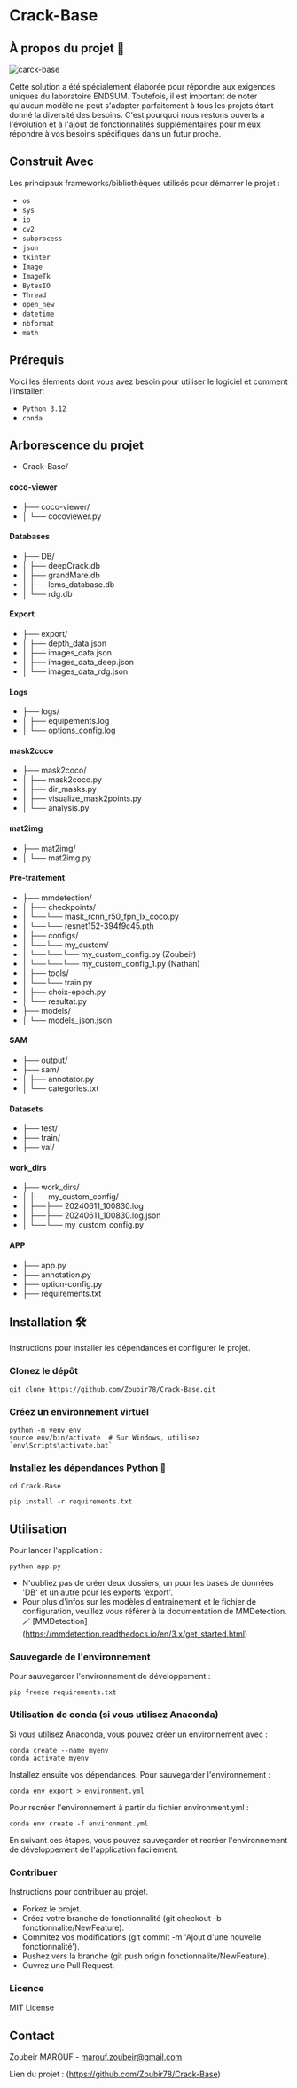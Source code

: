 # Crack-Base

## À propos du projet 🚀

![carck-base](https://github.com/Zoubir78/Crack-Base/blob/master/carck-base.png)

Cette solution a été spécialement élaborée pour répondre aux exigences uniques du laboratoire ENDSUM. Toutefois, il est important de noter qu'aucun modèle ne peut s'adapter parfaitement à tous les projets étant donné la diversité des besoins. C'est pourquoi nous restons ouverts à l'évolution et à l'ajout de fonctionnalités supplémentaires pour mieux répondre à vos besoins spécifiques dans un futur proche.

## Construit Avec 
Les principaux frameworks/bibliothèques utilisés pour démarrer le projet :

- `os`
- `sys`
- `io`
- `cv2`
- `subprocess`
- `json`
- `tkinter`
- `Image`
- `ImageTk`
- `BytesIO`
- `Thread`
- `open_new`
- `datetime`
- `nbformat`
- `math`

## Prérequis
Voici les éléments dont vous avez besoin pour utiliser le logiciel et comment l'installer:
- `Python 3.12`
- `conda`

## Arborescence du projet

- Crack-Base/
#### coco-viewer
- ├── coco-viewer/
- │ └── cocoviewer.py
#### Databases
- ├── DB/
- │ ├── deepCrack.db
- │ ├── grandMare.db
- │ ├── lcms_database.db
- │ └── rdg.db
#### Export
- ├── export/
- │ ├── depth_data.json
- │ ├── images_data.json
- │ ├── images_data_deep.json
- │ └── images_data_rdg.json
#### Logs
- ├── logs/
- │ ├── equipements.log
- │ └── options_config.log
#### mask2coco
- ├── mask2coco/
- │ ├── mask2coco.py
- │ ├── dir_masks.py
- │ ├── visualize_mask2points.py
- │ └── analysis.py
#### mat2img
- ├── mat2img/
- │ └── mat2img.py
#### Pré-traitement
- ├── mmdetection/
- │ ├── checkpoints/
- │ └──└── mask_rcnn_r50_fpn_1x_coco.py
- │ └──└── resnet152-394f9c45.pth
- │ ├── configs/
- │ └──└── my_custom/
- │ └──└──└── my_custom_config.py (Zoubeir)
- │ └──└──└── my_custom_config_1.py (Nathan)
- │ ├── tools/
- │ └──└── train.py
- │ ├── choix-epoch.py
- │ └── resultat.py
- ├── models/
- │ └── models_json.json
#### SAM
- ├── output/
- ├── sam/
- │ ├── annotator.py
- │ └── categories.txt
#### Datasets
- ├── test/
- ├── train/
- ├── val/
#### work_dirs
- ├── work_dirs/
- │ ├── my_custom_config/
- │ ├──├── 20240611_100830.log
- │ ├──├── 20240611_100830.log.json
- │ └──└── my_custom_config.py
#### APP
- ├── app.py
- ├── annotation.py
- ├── option-config.py
- ├── requirements.txt

## Installation 🛠️
Instructions pour installer les dépendances et configurer le projet.

### Clonez le dépôt
```
git clone https://github.com/Zoubir78/Crack-Base.git
```
### Créez un environnement virtuel
```
python -m venv env
source env/bin/activate  # Sur Windows, utilisez `env\Scripts\activate.bat`
```
### Installez les dépendances Python 🤖
```
cd Crack-Base
```
```
pip install -r requirements.txt
```

## Utilisation 
Pour lancer l'application :
```
python app.py
```

- N'oubliez pas de créer deux dossiers, un pour les bases de données 'DB' et un autre pour les exports 'export'.
- Pour plus d'infos sur les modèles d'entrainement et le fichier de configuration, veuillez vous référer à la documentation de MMDetection. 🪄
[MMDetection] (https://mmdetection.readthedocs.io/en/3.x/get_started.html)

### Sauvegarde de l'environnement
Pour sauvegarder l'environnement de développement :
```
pip freeze requirements.txt
```

### Utilisation de conda (si vous utilisez Anaconda)
Si vous utilisez Anaconda, vous pouvez créer un environnement avec :
```
conda create --name myenv
conda activate myenv
```
Installez ensuite vos dépendances. Pour sauvegarder l'environnement :
```
conda env export > environment.yml
```
Pour recréer l'environnement à partir du fichier environment.yml :
```
conda env create -f environment.yml
```
En suivant ces étapes, vous pouvez sauvegarder et recréer l'environnement de développement de l'application facilement.

### Contribuer
Instructions pour contribuer au projet.

- Forkez le projet.
- Créez votre branche de fonctionnalité (git checkout -b fonctionnalite/NewFeature).
- Commitez vos modifications (git commit -m 'Ajout d'une nouvelle fonctionnalité').
- Pushez vers la branche (git push origin fonctionnalite/NewFeature).
- Ouvrez une Pull Request.

### Licence
MIT License

## Contact
Zoubeir MAROUF - marouf.zoubeir@gmail.com

Lien du projet : (https://github.com/Zoubir78/Crack-Base)
